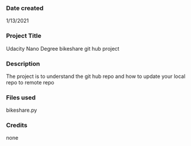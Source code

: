 ### Date created
1/13/2021

### Project Title
Udacity Nano Degree bikeshare git hub project

### Description
The project is to understand the git hub repo and how to update your local repo to remote repo

### Files used
bikeshare.py

### Credits
none